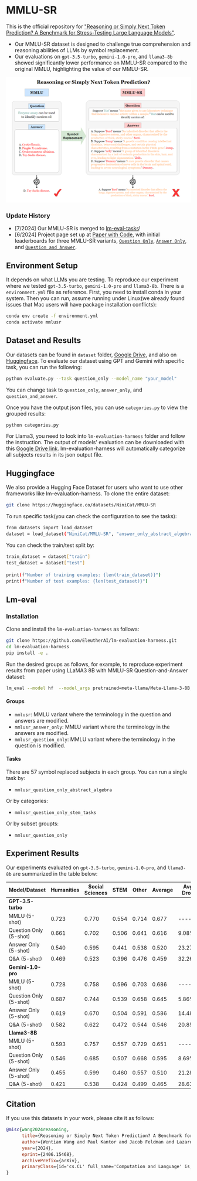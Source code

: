 # MMLU-SR

This is the official repository for ["Reasoning or Simply Next Token Prediction? A Benchmark for Stress-Testing Large Language Models"](https://arxiv.org/abs/2406.15468).
- Our MMLU-SR dataset is designed to challenge true comprehension and reasoning abilities of LLMs by symbol replacement.
- Our evaluations on `gpt-3.5-turbo`, `gemini-1.0-pro`, and `llama3-8b` showed significantly lower performance on MMLU-SR compared to the original MMLU, highlighting the value of our MMLU-SR. 

![MMLU-SR](images/MMLU-SR2.PNG)

### Update History
+ [7/2024] Our MMLU-SR is merged to [lm-eval-tasks](https://github.com/EleutherAI/lm-evaluation-harness/tree/main/lm_eval/tasks/mmlusr)!
+ [6/2024] Project page set up at [Paper with Code](https://paperswithcode.com/dataset/mmlu-sr), with initial leaderboards for three MMLU-SR variants, [`Question Only`](https://paperswithcode.com/sota/multi-task-language-understanding-on-mmlu-sr),  [`Answer Only`](https://paperswithcode.com/sota/multi-task-language-understanding-on-mmlu-sr-1), and  [`Question and Answer`](https://paperswithcode.com/sota/multi-task-language-understanding-on-mmlu-sr-2). 

## Environment Setup
It depends on what LLMs you are testing. To reproduce our experiment where we tested `gpt-3.5-turbo`, `gemini-1.0-pro` and `llama3-8b`. There is a `environment.yml` file as reference. First, you need to install conda in your system. Then you can run, assume running under Linux(we already found issues that Mac users will have package installation conflicts):
```bash
conda env create -f environment.yml
conda activate mmlusr
```

## Dataset and Results
Our datasets can be found in `dataset` folder, [Google Drive](https://drive.google.com/file/d/1ckqXmT7L2R0bWRccI60emZINkmFnTs6T/view?usp=drive_link), and also on [Huggingface](https://huggingface.co/datasets/NiniCat/MMLU-SR).
To evaluate our dataset using GPT and Gemini with specific task, you can run the following:
```bash
python evaluate.py --task question_only --model_name "your_model"
```
You can change task to `question_only`, `answer_only`, and `question_and_answer`.

Once you have the output json files, you can use `categories.py` to view the grouped results:
```bash
python categories.py 
```
For Llama3, you need to look into `lm-evaluation-harness` folder and follow the instruction.
The output of models' evaluation can be downloaded with this [Google Drive link](https://drive.google.com/file/d/1BKBx4LrkvU9WCnTREc1ENuRITT_xByI_/view?usp=sharing).
lm-evaluation-harness will automatically categorize all subjects results in its json output file.

## Huggingface 
We also provide a Hugging Face Dataset for users who want to use other frameworks like lm-evaluation-harness. 
To clone the entire dataset:
```bash
git clone https://huggingface.co/datasets/NiniCat/MMLU-SR
```

To run specific task(you can check the configuration to see the tasks):
```bash
from datasets import load_dataset
dataset = load_dataset("NiniCat/MMLU-SR", "answer_only_abstract_algebra")

```
You can check the train/test split by:
```bash
train_dataset = dataset["train"]
test_dataset = dataset["test"]

print(f"Number of training examples: {len(train_dataset)}")
print(f"Number of test examples: {len(test_dataset)}")
```
## Lm-eval
### Installation

Clone and install the `lm-evaluation-harness` as follows:

```bash
git clone https://github.com/EleutherAI/lm-evaluation-harness.git
cd lm-evaluation-harness
pip install -e .
```
Run the desired groups as follows, for example, to reproduce experiment results from paper using LLaMA3 8B with MMLU-SR Question-and-Answer dataset:
```bash
lm_eval --model hf  --model_args pretrained=meta-llama/Meta-Llama-3-8B,parallelize=True  --tasks mmlusr   --batch_size 2  --output_path 'your path'
```
#### Groups
- `mmlusr`: MMLU variant where the terminology in the question and answers are modified.
- `mmlusr_answer_only`: MMLU variant where the terminology in the answers are modified.
- `mmlusr_question_only`: MMLU variant where the terminology in the question is modified.
#### Tasks

There are 57 symbol replaced subjects in each group. You can run a single task by:

* `mmlusr_question_only_abstract_algebra`

Or by categories:

* `mmlusr_question_only_stem_tasks `

Or by subset groupts:

* `mmlusr_question_only`

## Experiment Results
Our experiments evaluated on `gpt-3.5-turbo`, `gemini-1.0-pro`, and `llama3-8b` are summarized in the table below:

| Model/Dataset          | Humanities | Social Sciences | STEM  | Other | Average | Avg Drop |
|------------------------|------------|-----------------|-------|-------|---------|----------|
| **GPT-3.5-turbo**      |            |                 |       |       |         |
| MMLU (5-shot)          | 0.723      | 0.770           | 0.554 | 0.714 | 0.677   |  -----   |
| Question Only (5-shot) | 0.661      | 0.702           | 0.506 | 0.641 | 0.616   |  9.08%   |
| Answer Only (5-shot)   | 0.540      | 0.595           | 0.441 | 0.538 | 0.520   | 23.27%   |
| Q&A (5-shot)           | 0.469      | 0.523           | 0.396 | 0.476 | 0.459   | 32.26%   |
| **Gemini-1.0-pro**     |            |                 |       |       |         |
| MMLU (5-shot)          | 0.728      | 0.758           | 0.596 | 0.703 | 0.686   |  -----   |
| Question Only (5-shot) | 0.687      | 0.744           | 0.539 | 0.658 | 0.645   |  5.86%   |
| Answer Only (5-shot)   | 0.619      | 0.670           | 0.504 | 0.591 | 0.586   | 14.48%   |
| Q&A (5-shot)           | 0.582      | 0.622           | 0.472 | 0.544 | 0.546   | 20.85%   |
| **Llama3-8B**          |            |                 |       |       |         |
| MMLU (5-shot)          | 0.593      | 0.757           | 0.557 | 0.729 | 0.651   |  -----   |
| Question Only (5-shot) | 0.546      | 0.685           | 0.507 | 0.668 | 0.595   |  8.69%   |
| Answer Only (5-shot)   | 0.455      | 0.599           | 0.460 | 0.557 | 0.510   | 21.28%   |
| Q&A (5-shot)           | 0.421      | 0.538           | 0.424 | 0.499 | 0.465   | 28.63%   |

## Citation
If you use this datasets in your work, please cite it as follows:
```bib
@misc{wang2024reasoning,
      title={Reasoning or Simply Next Token Prediction? A Benchmark for Stress-Testing Large Language Models}, 
      author={Wentian Wang and Paul Kantor and Jacob Feldman and Lazaros Gallos and Hao Wang},
      year={2024},
      eprint={2406.15468},
      archivePrefix={arXiv},
      primaryClass={id='cs.CL' full_name='Computation and Language' is_active=True alt_name='cmp-lg' in_archive='cs' is_general=False description='Covers natural language processing. Roughly includes material in ACM Subject Class I.2.7. Note that work on artificial languages (programming languages, logics, formal systems) that does not explicitly address natural-language issues broadly construed (natural-language processing, computational linguistics, speech, text retrieval, etc.) is not appropriate for this area.'}
}
```
